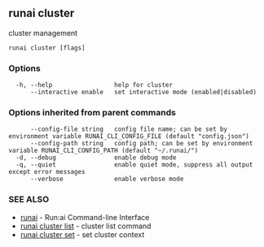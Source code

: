 ## runai cluster

cluster management

```
runai cluster [flags]
```

### Options

```
  -h, --help                 help for cluster
      --interactive enable   set interactive mode (enabled|disabled)
```

### Options inherited from parent commands

```
      --config-file string   config file name; can be set by environment variable RUNAI_CLI_CONFIG_FILE (default "config.json")
      --config-path string   config path; can be set by environment variable RUNAI_CLI_CONFIG_PATH (default "~/.runai/")
  -d, --debug                enable debug mode
  -q, --quiet                enable quiet mode, suppress all output except error messages
      --verbose              enable verbose mode
```

### SEE ALSO

* [runai](runai.md)	 - Run:ai Command-line Interface
* [runai cluster list](runai_cluster_list.md)	 - cluster list command
* [runai cluster set](runai_cluster_set.md)	 - set cluster context

